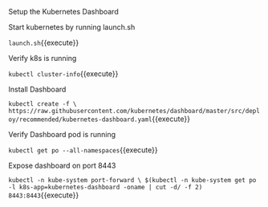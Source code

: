 Setup the Kubernetes Dashboard


Start kubernetes by running launch.sh

`launch.sh`{{execute}}

Verify k8s is running

`kubectl cluster-info`{{execute}}

Install Dashboard 

`kubectl create -f \
https://raw.githubusercontent.com/kubernetes/dashboard/master/src/deploy/recommended/kubernetes-dashboard.yaml`{{execute}}

Verify Dashboard pod is running

`kubectl get po --all-namespaces`{{execute}}

Expose dashboard on port 8443

`kubectl -n kube-system port-forward \
$(kubectl -n kube-system get po -l k8s-app=kubernetes-dashboard -oname | cut -d/ -f 2) 8443:8443`{{execute}}

